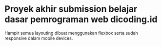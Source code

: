 # Proyek akhir submission belajar dasar pemrograman web dicoding.id
Hampir semua layouting dibuat menggunakan flexbox serta sudah responsive dalam mobile devices.
